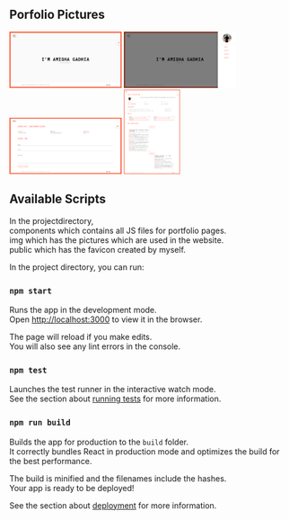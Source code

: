 ## Porfolio Pictures

<img src="PorfolioImages/P1.png" width="200" height="100" /> <img src="PorfolioImages/P2.png" width="200" height="100" /> <img src="PorfolioImages/P3.png" width="200" height="100" /> <img src="PorfolioImages/P4.png" width="100" height="150" />



## Available Scripts

In the projectdirectory,<br/>
  components which contains all JS files for portfolio pages. <br/>
  img which has the pictures which are used in the website. <br/>
  public which has the favicon created by myself. <br/>



In the project directory, you can run:

### `npm start`

Runs the app in the development mode.<br />
Open [http://localhost:3000](http://localhost:3000) to view it in the browser.

The page will reload if you make edits.<br />
You will also see any lint errors in the console.

### `npm test`

Launches the test runner in the interactive watch mode.<br />
See the section about [running tests](https://facebook.github.io/create-react-app/docs/running-tests) for more information.

### `npm run build`

Builds the app for production to the `build` folder.<br />
It correctly bundles React in production mode and optimizes the build for the best performance.

The build is minified and the filenames include the hashes.<br />
Your app is ready to be deployed!

See the section about [deployment](https://facebook.github.io/create-react-app/docs/deployment) for more information.
